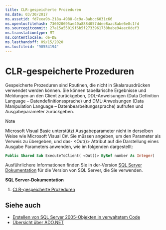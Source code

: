 ```yaml
---
title: CLR-gespeicherte Prozeduren
ms.date: 03/30/2017
ms.assetid: fd7eea9b-218a-4988-8c9a-8abcc6031c66
ms.openlocfilehash: 736020695ae40a8884057ddee8aac8abe6e8c1fd
ms.sourcegitcommit: 27a15a55019f6b5f2733961738babe94aec0def3
ms.translationtype: MT
ms.contentlocale: de-DE
ms.lasthandoff: 09/15/2020
ms.locfileid: "90554194"
---
```

# <a name="clr-stored-procedures"></a>CLR-gespeicherte Prozeduren
Gespeicherte Prozeduren sind Routinen, die nicht in Skalarausdrücken verwendet werden können. Sie können tabellarische Ergebnisse und Meldungen an den Client zurückgeben, DDL-Anweisungen (Data Definition Language – Datendefinitionssprache) und DML-Anweisungen (Data Manipulation Language – Datenbearbeitungssprache) aufrufen und Ausgabeparameter zurückgeben.  
  
> [!NOTE]
> Microsoft Visual Basic unterstützt Ausgabeparameter nicht in derselben Weise wie Microsoft Visual C#. Sie müssen angeben, um den Parameter als Verweis zu übergeben, und das- \<Out()> Attribut auf die Darstellung eines Ausgabe Parameters anwenden, wie im folgenden dargestellt:  
  
```vb
Public Shared Sub ExecuteToClient( <Out()> ByRef number As Integer)  
```
  
Ausführlichere Informationen finden Sie in der-Version [SQL Server Dokumentation](/sql) für die Version von SQL Server, die Sie verwenden.
  
 **SQL Server-Dokumentation**

1. [CLR-gespeicherte Prozeduren](/previous-versions/sql/sql-server-2008/ms131094(v=sql.100))  
  
## <a name="see-also"></a>Siehe auch

- [Erstellen von SQL Server 2005-Objekten in verwaltetem Code](/previous-versions/visualstudio/visual-studio-2008/6s0s2at1(v=vs.90))
- [Übersicht über ADO.NET](../ado-net-overview.md)
